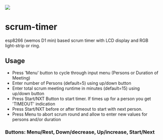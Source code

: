 ![](https://github.com/lefty01/scrum-timer/workflows/.github/workflows/blank.yml/badge.svg)


# scrum-timer
esp8266 (wemos D1 min) based scrum timer with LCD display and RGB light-strip or ring.

## Usage
* Press 'Menu' button to cycle through input menu (Persons or Duration of Meeting)
* Enter number of Persons (default=5) using up/down button
* Enter total scrum meeting runtime in minutes (default=15) using up/down button
* Press Start/NXT Button to start timer. If times up for a person you get 'TIMEOUT' indication
* Press Start/NXT before or after timeout to start with next person.
* Press Menu to abort scrum round and allow to enter new values for persons and/or duration


### Buttons: Menu/Rest, Down/decrease, Up/increase, Start/Next
